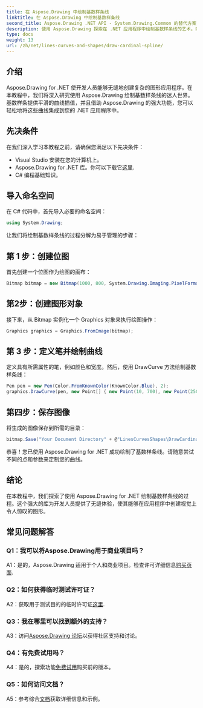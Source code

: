 ```yaml
---
title: 在 Aspose.Drawing 中绘制基数样条线
linktitle: 在 Aspose.Drawing 中绘制基数样条线
second_title: Aspose.Drawing .NET API - System.Drawing.Common 的替代方案
description: 使用 Aspose.Drawing 探索在 .NET 应用程序中绘制基数样条线的艺术。毫不费力地创建平滑的曲线。
type: docs
weight: 13
url: /zh/net/lines-curves-and-shapes/draw-cardinal-spline/
---
```

## 介绍

Aspose.Drawing for .NET 使开发人员能够无缝地创建复杂的图形应用程序。在本教程中，我们将深入研究使用 Aspose.Drawing 绘制基数样条线的迷人世界。基数样条提供平滑的曲线插值，并且借助 Aspose.Drawing 的强大功能，您可以轻松地将这些曲线集成到您的 .NET 应用程序中。

## 先决条件

在我们深入学习本教程之前，请确保您满足以下先决条件：

- Visual Studio 安装在您的计算机上。
-  Aspose.Drawing for .NET 库。你可以下载它[这里](https://releases.aspose.com/drawing/net/).
- C# 编程基础知识。

## 导入命名空间

在 C# 代码中，首先导入必要的命名空间：

```csharp
using System.Drawing;
```

让我们将绘制基数样条线的过程分解为易于管理的步骤：

## 第 1 步：创建位图

首先创建一个位图作为绘图的画布：

```csharp
Bitmap bitmap = new Bitmap(1000, 800, System.Drawing.Imaging.PixelFormat.Format32bppPArgb);
```

## 第2步：创建图形对象

接下来，从 Bitmap 实例化一个 Graphics 对象来执行绘图操作：

```csharp
Graphics graphics = Graphics.FromImage(bitmap);
```

## 第 3 步：定义笔并绘制曲线

定义具有所需属性的笔，例如颜色和宽度。然后，使用 DrawCurve 方法绘制基数样条线：

```csharp
Pen pen = new Pen(Color.FromKnownColor(KnownColor.Blue), 2);
graphics.DrawCurve(pen, new Point[] { new Point(10, 700), new Point(250, 500), new Point(500, 10), new Point(750, 500), new Point(990, 700) });
```

## 第四步：保存图像

将生成的图像保存到所需的目录：

```csharp
bitmap.Save("Your Document Directory" + @"LinesCurvesShapes\DrawCardinalSpline_out.png");
```

恭喜！您已使用 Aspose.Drawing for .NET 成功绘制了基数样条线。请随意尝试不同的点和参数来定制您的曲线。

## 结论

在本教程中，我们探索了使用 Aspose.Drawing for .NET 绘制基数样条线的过程。这个强大的库为开发人员提供了无缝体验，使其能够在应用程序中创建视觉上令人惊叹的图形。

## 常见问题解答

### Q1：我可以将Aspose.Drawing用于商业项目吗？

 A1：是的，Aspose.Drawing 适用于个人和商业项目。检查许可详细信息[购买页面](https://purchase.aspose.com/buy).

### Q2：如何获得临时测试许可证？

 A2：获取用于测试目的的临时许可证[这里](https://purchase.aspose.com/temporary-license/).

### Q3：我在哪里可以找到额外的支持？

 A3：访问[Aspose.Drawing 论坛](https://forum.aspose.com/c/diagram/17)以获得社区支持和讨论。

### Q4：有免费试用吗？

 A4：是的，探索功能[免费试用](https://releases.aspose.com/)购买前的版本。

### Q5：如何访问文档？

 A5：参考综合[文档](https://reference.aspose.com/drawing/net/)获取详细信息和示例。